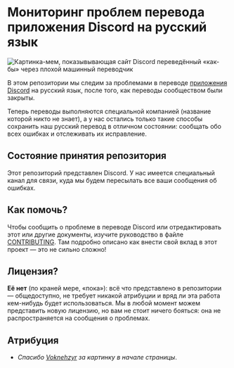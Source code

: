 # Мониторинг проблем перевода приложения Discord на русский язык

![Картинка-мем, показывывающая сайт Discord переведённый «как-бы» через плохой машинный переводчик](https://i.imgur.com/hqyGAl1.png)

В этом репозитории мы следим за проблемами в переводе [приложения Discord](https://discordapp.com/) на русский язык, после того, как переводы сообществом были закрыты.

Теперь переводы выполняются специальной компанией (название которой никто не знает), а у нас остались только такие способы сохранить наш русский перевод в отличном состоянии: сообщать обо всех ошибках и отслеживать их исправление.

## Состояние принятия репозитория

Этот репозиторий представлен Discord. У нас имеется специальный канал для связи, куда мы будем пересылать все ваши сообщения об ошибках.

## Как помочь?

Чтобы сообщить о проблеме в переводе Discord или отредактировать этот или другие документы, изучите руководство в файле [CONTRIBUTING](/CONTRIBUTING.md). Там подробно описано как внести свой вклад в этот проект — это не сильно сложно!

## Лицензия?

**Её нет** (по краней мере, «пока»): всё что представлено в репозитории — общедоступно, не требует никакой атрибуции и вряд ли эта работа кем-нибудь будет использоваться. Мы в любой момент можем представить новую лицензию, но вам не стоит ничего бояться: она не распространяется на сообщения о проблемах.

## Атрибуция

- *Спасибо [Voknehzyr](https://github.com/Voknehzyr) за картинку в начале страницы*.